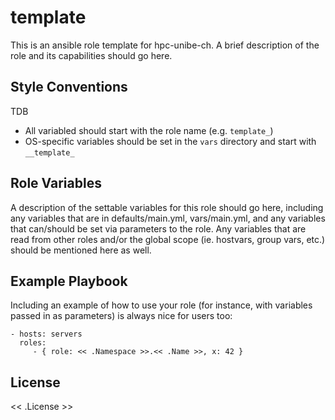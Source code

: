template
=========

This is an ansible role template for hpc-unibe-ch.
A brief description of the role and its capabilities should go here.

Style Conventions 
-----------------

TDB

* All variabled should start with the role name (e.g. `template_`)
* OS-specific variables should be set in the `vars` directory and start with `__template_`


Role Variables
--------------

A description of the settable variables for this role should go here, including any variables that are in defaults/main.yml, vars/main.yml, and any variables that can/should be set via parameters to the role. Any variables that are read from other roles and/or the global scope (ie. hostvars, group vars, etc.) should be mentioned here as well.


Example Playbook
----------------

Including an example of how to use your role (for instance, with variables passed in as parameters) is always nice for users too:

    - hosts: servers
      roles:
         - { role: << .Namespace >>.<< .Name >>, x: 42 }

License
-------

<< .License >>

